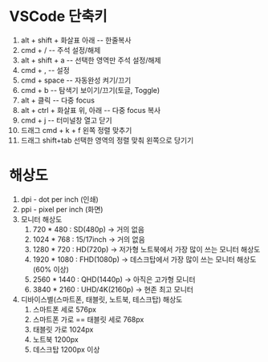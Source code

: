 # VSCode 단축키
1. alt + shift + 화살표 아래 -- 한줄복사
2. cmd + / -- 주석 설정/해제
3. alt + shift + a -- 선택한 영역만 주석 설정/해제
4. cmd + , -- 설정 
5. cmd + space -- 자동완성 켜기/끄기
6. cmd + b -- 탐색기 보이기/끄기(토글, Toggle)
7. alt + 클릭 -- 다중 focus
8. alt + ctrl + 화살표 위, 아래 -- 다중 focus 복사
9. cmd + j -- 터미널창 열고 닫기
10. 드래그 cmd + k + f 왼쪽 정렬 맞추기
11. 드래그 shift+tab 선택한 영역의 정렬 맞춰 왼쪽으로 당기기

# 해상도
1. dpi - dot per inch (인쇄)
2. ppi - pixel per inch (화면)
3. 모니터 해상도
   1. 720 * 480 : SD(480p) -> 거의 없음
   2. 1024 * 768 : 15/17inch -> 거의 없음
   3. 1280 * 720 : HD(720p) -> 저가형 노트북에서 가장 많이 쓰는 모니터 해상도
   4. 1920 * 1080 : FHD(1080p) -> 데스크탑에서 가장 많이 쓰는 모니터 해상도(60% 이상)
   5. 2560 * 1440 : QHD(1440p) -> 아직은 고가형 모니터
   6. 3840 * 2160 : UHD/4K(2160p) -> 현존 최고 모니터
4. 디바이스별(스마트폰, 태블릿, 노트북, 테스크탑) 해상도
   1. 스마트폰 세로 576px
   2. 스마트폰 가로 == 태블릿 세로 768px
   3. 태블릿 가로 1024px
   4. 노트북 1200px
   5. 데스크탑 1200px 이상
